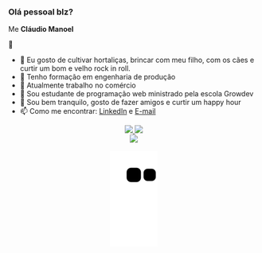 ### Olá pessoal blz?
<p>Me <strong>Cláudio Manoel</strong></p> 👋

- 🔭 Eu gosto de cultivar hortaliças, brincar com meu filho, com os cães e curtir um bom e velho rock in roll. 
- 🌱 Tenho formação em engenharia de produção  
- 👯 Atualmente trabalho no comércio
- 🤔 Sou estudante de programação web ministrado pela escola Growdev 
- 💬 Sou bem tranquilo, gosto de fazer amigos e curtir um happy hour
- 📫 Como me encontrar: <a href="https://www.linkedin.com/in/cl%C3%A1udio-manoel-ferreira-de-paula-b0427144/">LinkedIn</a> e <a href="mailto:claudiomfp1980@gmail.com"> E-mail </a>

<div align="center">
  <a href="https://github.com/claudiomferreirap">
  <img height="180em" src="https://github-readme-stats.vercel.app/api?username=claudiomferreirap&show_icons=true&theme=city_lights&include_all_commits=true&count_private=true"/>
  <img height="180em" src="https://github-readme-stats.vercel.app/api/top-langs/?username=montoyaaa&layout=compact&langs_count=7&theme=city_lights"/>
</div>
  
  <div align="center"> 
  <a href="https://studio.youtube.com/channel/UCYfnhXMEHjgzjCCAw5l7k8w/videos/upload?filter=%5B%5D&sort=%7B%22columnType%22%3A%22date%22%2C%22sortOrder%22%3A%22DESCENDING%22%7D" target="_blank"><img src="https://img.shields.io/badge/YouTube-FF0000?style=for-the-badge&logo=youtube&logoColor=white" target="_blank"></a>
 
  
  ![Snake animation](https://github.com/claudiomferreirap/claudiomferreirap/blob/output/github-contribution-grid-snake.svg)
</div>

